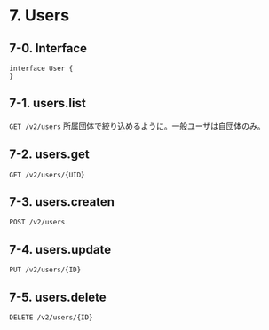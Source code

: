 # 7. Users
## 7-0. Interface

```typescript=
interface User {
}
```
## 7-1. users.list
`GET /v2/users`
所属団体で絞り込めるように。一般ユーザは自団体のみ。

## 7-2. users.get
`GET /v2/users/{UID}`

## 7-3. users.createn
`POST /v2/users`

## 7-4. users.update
`PUT /v2/users/{ID}`

## 7-5. users.delete
`DELETE /v2/users/{ID}`
